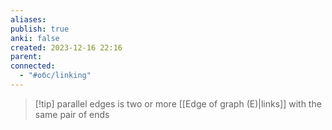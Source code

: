 ```yaml
---
aliases: 
publish: true
anki: false
created: 2023-12-16 22:16
parent: 
connected:
  - "#обс/linking"
---
```


> [!tip] parallel edges
is two or more [[Edge of graph (E)|links]]  with the same pair of ends














